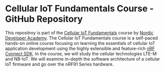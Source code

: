 # Cellular IoT Fundamentals Course - GitHub Repository 
This repositroy is part of the [Cellular IoT Fundamentals](https://academy.nordicsemi.com/courses/cellular-iot-fundamentals/) course by [Nordic Developer Academy](https://academy.nordicsemi.com).
The Cellular IoT Fundamentals course is a self-paced hands-on online course focusing on learning the essentials of cellular IoT application development using the highly extensible and feature-rich [nRF Connect SDK](https://www.nordicsemi.com/Products/Development-software/nrf-connect-sdk). 
In the  course, we will study the cellular technologies LTE-M and NB-IoT. We will examine in-depth the software architecture of a cellular IoT firmware and go over the nRF91 Series hardware.  
